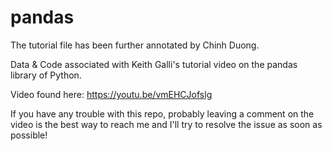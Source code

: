 # pandas
The tutorial file has been further annotated by Chinh Duong.

Data & Code associated with Keith Galli's tutorial video on the pandas library of Python.

Video found here: https://youtu.be/vmEHCJofslg

If you have any trouble with this repo, probably leaving a comment on the video is the best way to reach me and I'll try to resolve the issue as soon as possible!
